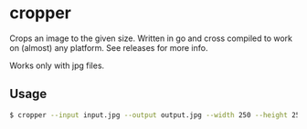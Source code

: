 # cropper

Crops an image to the given size.
Written in go and cross compiled to work on (almost) any platform.
See releases for more info.

Works only with jpg files.

## Usage

```sh
$ cropper --input input.jpg --output output.jpg --width 250 --height 250
```
